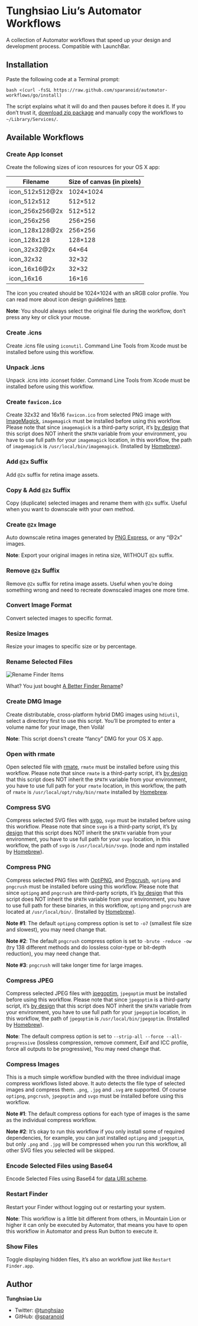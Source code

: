 # Tunghsiao Liu’s Automator Workflows
A collection of Automator workflows that speed up your design and development process. Compatible with LaunchBar.

## Installation
Paste the following code at a Terminal prompt:

```shell
bash <(curl -fsSL https://raw.github.com/sparanoid/automator-workflows/go/install)
```

The script explains what it will do and then pauses before it does it. If you don’t trust it, [download zip package](https://github.com/sparanoid/automator-workflows/releases) and manually copy the workflows to `~/Library/Services/`.

## Available Workflows

### Create App Iconset
Create the following sizes of icon resources for your OS X app:

Filename | Size of canvas (in pixels)
--- | ---
icon_512x512@2x | 1024×1024
icon_512x512    | 512×512
icon_256x256@2x | 512×512
icon_256x256    | 256×256
icon_128x128@2x | 256×256
icon_128x128    | 128×128
icon_32x32@2x   | 64×64
icon_32x32      | 32×32
icon_16x16@2x   | 32×32
icon_16x16      | 16×16

The icon you created should be 1024×1024 with an sRGB color profile. You can read more about icon design guidelines [here](http://developer.apple.com/library/mac/documentation/userexperience/conceptual/applehiguidelines/IconsImages/IconsImages.html).

**Note**: You should always select the original file during the workflow, don’t press any key or click your mouse.

### Create .icns
Create .icns file using `iconutil`. Command Line Tools from Xcode must be installed before using this workflow.

### Unpack .icns
Unpack .icns into .iconset folder. Command Line Tools from Xcode must be installed before using this workflow.

### Create `favicon.ico`
Create 32x32 and 16x16 `favicon.ico` from selected PNG image with [ImageMagick](http://www.imagemagick.org/), `imagemagick` must be installed before using this workflow. Please note that since `imagemagick` is a third-party script, it’s [by design](http://developer.apple.com/library/mac/#technotes/tn2065/_index.html) that this script does NOT inherit the `$PATH` variable from your environment, you have to use full path for your `imagemagick` location, in this workflow, the path of `imagemagick` is `/usr/local/bin/imagemagick`. (Installed by [Homebrew](http://mxcl.github.io/homebrew/)).

### Add `@2x` Suffix
Add `@2x` suffix for retina image assets.

### Copy & Add `@2x` Suffix
Copy (duplicate) selected images and rename them with `@2x` suffix. Useful when you want to downscale with your own method.

### Create `@2x` Image
Auto downscale retina images generated by [PNG Express](http://www.pngexpress.com/), or any “@2x” images.

**Note**: Export your original images in retina size, WITHOUT `@2x` suffix.

### Remove `@2x` Suffix
Remove `@2x` suffix for retina image assets. Useful when you’re doing something wrong and need to recreate downscaled images one more time.

### Convert Image Format
Convert selected images to specific format.

### Resize Images
Resize your images to specific size or by percentage.

### Rename Selected Files

![Rename Finder Items](https://raw.github.com/sparanoid/rsrc/automator-workflows/01-rename-finder-items.png)

What? You just bought [A Better Finder Rename](http://www.publicspace.net/ABetterFinderRename/)?

### Create DMG Image
Create distributable, cross-platform hybrid DMG images using `hdiutil`, select a directory first to use this script. You’ll be prompted to enter a volume name for your image, then Voilà!

**Note**: This script doens’t create “fancy” DMG for your OS X app.

### Open with rmate
Open selected file with [rmate](https://github.com/textmate/rmate), `rmate` must be installed before using this workflow. Please note that since `rmate` is a third-party script, it’s [by design](http://developer.apple.com/library/mac/#technotes/tn2065/_index.html) that this script does NOT inherit the `$PATH` variable from your environment, you have to use full path for your `rmate` location, in this workflow, the path of `rmate` is `/usr/local/opt/ruby/bin/rmate` installed by [Homebrew](http://mxcl.github.io/homebrew/).

### Compress SVG
Compress selected SVG files with [svgo](https://github.com/svg/svgo), `svgo` must be installed before using this workflow. Please note that since `svgo` is a third-party script, it’s [by design](http://developer.apple.com/library/mac/#technotes/tn2065/_index.html) that this script does NOT inherit the `$PATH` variable from your environment, you have to use full path for your `svgo` location, in this workflow, the path of `svgo` is `/usr/local/bin/svgo`. (node and npm installed by [Homebrew](http://mxcl.github.io/homebrew/)).

### Compress PNG
Compress selected PNG files with [OptiPNG](http://optipng.sourceforge.net/), and [Pngcrush](http://pmt.sourceforge.net/pngcrush/), `optipng` and `pngcrush` must be installed before using this workflow. Please note that since `optipng` and `pngcrush` are third-party scripts, it’s [by design](http://developer.apple.com/library/mac/#technotes/tn2065/_index.html) that this script does NOT inherit the `$PATH` variable from your environment, you have to use full path for these binaries, in this workflow, `optipng` and `pngcrush` are located at `/usr/local/bin/`. (Installed by [Homebrew](http://mxcl.github.io/homebrew/)).

**Note #1**: The default `optipng` compress option is set to `-o7` (smallest file size and slowest), you may need change that.

**Note #2**: The default `pngcrush` compress option is set to `-brute -reduce -ow` (try 138 different methods and do lossless color-type or bit-depth reduction), you may need change that.

**Note #3**: `pngcrush` will take longer time for large images.

### Compress JPEG
Compress selected JPEG files with [jpegoptim](http://github.com/tjko/jpegoptim), `jpegoptim` must be installed before using this workflow. Please note that since `jpegoptim` is a third-party script, it’s [by design](http://developer.apple.com/library/mac/#technotes/tn2065/_index.html) that this script does NOT inherit the `$PATH` variable from your environment, you have to use full path for your `jpegoptim` location, in this workflow, the path of `jpegoptim` is `/usr/local/bin/jpegoptim`. (Installed by [Homebrew](http://mxcl.github.io/homebrew/)).

**Note**: The default compress option is set to `--strip-all --force --all-progressive` (lossless compression, remove comment, Exif and ICC profile, force all outputs to be progressive), You may need change that.

### Compress Images
This is a much simple workflow bundled with the three individual image compress workflows listed above. It auto detects the file type of selected images and compress them. `.png`, `.jpg` and `.svg` are supported. Of course `optipng`, `pngcrush`, `jpegoptim` and `svgo` must be installed before using this workflow.

**Note #1**: The default compress options for each type of images is the same as the individual compress workflow.

**Note #2**: It’s okay to run this workflow if you only install some of required dependencies, for example, you can just installed `optipng` and `jpegoptim`, but only `.png` and `.jpg` will be compressed when you run this workflow, all other SVG files you selected will be skipped.

### Encode Selected Files using Base64
Encode Selected Files using Base64 for [data URI scheme](http://en.wikipedia.org/wiki/Data_URI_scheme).

### Restart Finder
Restart your Finder without logging out or restarting your system.

**Note**: This workflow is a little bit different from others, in Mountain Lion or higher it can only be executed by Automator, that means you have to open this workflow in Automator and press Run button to execute it.

### Show Files
Toggle displaying hidden files, it’s also an workflow just like `Restart Finder.app`.

## Author
**Tunghsiao Liu**

- Twitter: @[tunghsiao](http://twitter.com/tunghsiao)
- GitHub: @[sparanoid](http://github.com/sparanoid)
